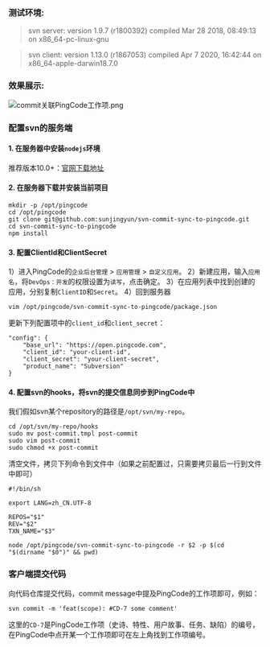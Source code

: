 ### 测试环境:
> svn server: version 1.9.7 (r1800392) compiled Mar 28 2018, 08:49:13 on x86_64-pc-linux-gnu

> svn client: version 1.13.0 (r1867053) compiled Apr 7 2020, 16:42:44 on x86_64-apple-darwin18.7.0

### 效果展示:

![commit关联PingCode工作项.png](https://s1.ax1x.com/2020/04/28/J42Mxx.png)

### 配置svn的服务端
#### 1. 在服务器中安装`nodejs`环境

推荐版本10.0+：[官网下载地址](https://nodejs.org/en/download/)

#### 2. 在服务器下载并安装当前项目
```
mkdir -p /opt/pingcode
cd /opt/pingcode
git clone git@github.com:sunjingyun/svn-commit-sync-to-pingcode.git
cd svn-commit-sync-to-pingcode
npm install
```
#### 3. 配置ClientId和ClientSecret
1）进入PingCode的`企业后台管理` > `应用管理` > `自定义应用`。
2）新建应用，输入`应用名`，将`DevOps：开发`的权限设置为`读写`，点击确定。
3）在应用列表中找到创建的应用，分别复制`ClientID`和`Secret`。
4）回到服务器
```
vim /opt/pingcode/svn-commit-sync-to-pingcode/package.json
```
更新下列配置项中的`client_id`和`client_secret`：
```
"config": {
    "base_url": "https://open.pingcode.com",
    "client_id": "your-client-id",
    "client_secret": "your-client-secret",
    "product_name": "Subversion"
}
```
#### 4. 配置svn的hooks，将svn的提交信息同步到PingCode中
我们假如svn某个repository的路径是`/opt/svn/my-repo`。
```
cd /opt/svn/my-repo/hooks
sudo mv post-commit.tmpl post-commit
sudo vim post-commit
sudo chmod +x post-commit
```
清空文件，拷贝下列命令到文件中（如果之前配置过，只需要拷贝最后一行到文件中即可）
```
#!/bin/sh

export LANG=zh_CN.UTF-8

REPOS="$1"
REV="$2"
TXN_NAME="$3"

node /opt/pingcode/svn-commit-sync-to-pingcode -r $2 -p $(cd "$(dirname "$0")" && pwd)
```

### 客户端提交代码
向代码仓库提交代码，commit message中提及PingCode的工作项即可，例如：
```
svn commit -m 'feat(scope): #CD-7 some comment'
```
这里的`CD-7`是PingCode工作项（史诗、特性、用户故事、任务、缺陷）的编号，在PingCode中点开某一个工作项即可在左上角找到工作项编号。




